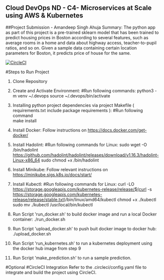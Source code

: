 ## Cloud DevOps ND - C4- Microservices at Scale using AWS & Kubernetes

##Project Submission - Amandeep Singh Ahuja
Summary:
The python app as part of this project is a pre-trained sklearn model that has been trained to predict housing prices in Boston according to several features, such as average rooms in a home and data about highway access, teacher-to-pupil ratios, and so on.
Given a sample data containing certain location parameters for Boston, it predicts price of house for the same.

[![CircleCI](https://dl.circleci.com/status-badge/img/gh/amandeepsinghahuja/DevOps_Microservices/tree/master.svg?style=svg)](https://dl.circleci.com/status-badge/redirect/gh/amandeepsinghahuja/DevOps_Microservices/tree/master)

#Steps to Run Project

1. Clone Repository

2. Create and Activate Environment:
   #Run following commands:
   python3 -m venv ~/.devops
   source ~/.devops/bin/activate

3. Installing python project dependencies via project Makefile ( requirements.txt include package requirements ):
   #Run following command	
   make install

4. Install Docker:
   Follow instructions on https://docs.docker.com/get-docker/

5. Install Hadolint:
   #Run following commands for Linux:
   sudo wget -O /bin/hadolint https://github.com/hadolint/hadolint/releases/download/v1.16.3/hadolint-Linux-x86_64
   sudo chmod +x /bin/hadolint
   
6. Install Minikube:
   Follow relevant instructions on https://minikube.sigs.k8s.io/docs/start/

7. Install Kubectl:
   #Run following commands for Linux:
   curl -LO https://storage.googleapis.com/kubernetes-release/release/$(curl -s https://storage.googleapis.com/kubernetes-release/release/stable.txt)/bin/linux/amd64/kubectl
   chmod +x ./kubectl
   sudo mv ./kubectl /usr/local/bin/kubectl
   
8. Run Script 'run_docker.sh' to build docker image and run a local Docker container:
   ./run_docker.sh

9. Run Script 'upload_docker.sh' to push buit docker image to docker hub:
   ./upload_docker.sh
   
10. Run Script 'run_kubernetes.sh' to run a kubernetes deployment using the docker hub image from step 9

11. Run Script 'make_prediction.sh' to run a sample prediction.

#Optional
#CircleCI Integration
Refer to the .circleci/config.yaml file to integrate and build the project using CircleCI.
